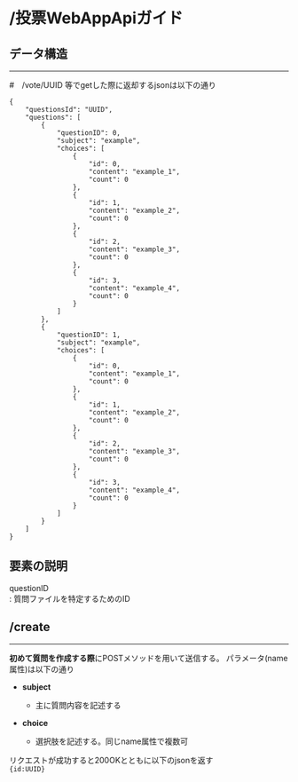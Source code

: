 # /投票WebAppApiガイド

## データ構造　　

___

#　/vote/UUID 等でgetした際に返却するjsonは以下の通り  

```
{
    "questionsId": "UUID",
    "questions": [
        {
            "questionID": 0,
            "subject": "example",
            "choices": [
                {
                    "id": 0,
                    "content": "example_1",
                    "count": 0
                },
                {
                    "id": 1,
                    "content": "example_2",
                    "count": 0
                },
                {
                    "id": 2,
                    "content": "example_3",
                    "count": 0
                },
                {
                    "id": 3,
                    "content": "example_4",
                    "count": 0
                }
            ]
        },
        {
            "questionID": 1,
            "subject": "example",
            "choices": [
                {
                    "id": 0,
                    "content": "example_1",
                    "count": 0
                },
                {
                    "id": 1,
                    "content": "example_2",
                    "count": 0
                },
                {
                    "id": 2,
                    "content": "example_3",
                    "count": 0
                },
                {
                    "id": 3,
                    "content": "example_4",
                    "count": 0
                }
            ]
        }
    ]
}
```  
## 要素の説明  
questionID  
: 質問ファイルを特定するためのID
　





## /create




___

**初めて質問を作成する際**にPOSTメソッドを用いて送信する。
パラメータ(name属性)は以下の通り  

* **subject**  

  - 主に質問内容を記述する

* **choice**   

  - 選択肢を記述する。同じname属性で複数可  

リクエストが成功すると200OKとともに以下のjsonを返す  
`{id:UUID}`



